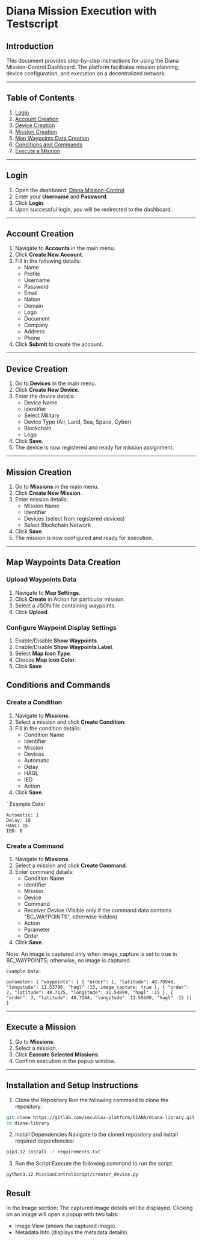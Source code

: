 # Diana Mission Execution with Testscript

## Introduction
This document provides step-by-step instructions for using the Diana Mission-Control Dashboard. The platform facilitates mission planning, device configuration, and execution on a decentralized network.

---

## Table of Contents
1. [Login](#login)
2. [Account Creation](#account-creation)
3. [Device Creation](#device-creation)
4. [Mission Creation](#mission-creation)
5. [Map Waypoints Data Creation](#map-waypoints-data-creation)
6. [Conditions and Commands](#conditions-and-commands)
7. [Execute a Mission](#execute-a-mission)

---

## Login
1. Open the dashboard: [Diana Mission-Control](https://diana-dev.secublox.com)
2. Enter your **Username** and **Password**.
3. Click **Login**.
4. Upon successful login, you will be redirected to the dashboard.


---

## Account Creation
1. Navigate to **Accounts** in the main menu.
2. Click **Create New Account**.
3. Fill in the following details:
   - Name
   - Profile
   - Username
   - Password
   - Email
   - Nation
   - Domain
   - Logo
   - Document
   - Company
   - Address
   - Phone
4. Click **Submit** to create the account.

---

## Device Creation
1. Go to **Devices** in the main menu.
2. Click **Create New Device**.
3. Enter the device details:
   - Device Name
   - Identifier
   - Select Military
   - Device Type (Air, Land, Sea, Space, Cyber)
   - Blockchain
   - Logo
4. Click **Save**.
5. The device is now registered and ready for mission assignment.

---

## Mission Creation
1. Go to **Missions** in the main menu.
2. Click **Create New Mission**.
3. Enter mission details:
   - Mission Name
   - Identifier
   - Devices (select from registered devices)
   - Select Blockchain Network
4. Click **Save**.
5. The mission is now configured and ready for execution.

---

## Map Waypoints Data Creation
### Upload Waypoints Data
1. Navigate to **Map Settings**.
2. Click **Create** in Action for particular mission.
3. Select a JSON file containing waypoints.
4. Click **Upload**.

### Configure Waypoint Display Settings
1. Enable/Disable **Show Waypoints**.
2. Enable/Disable **Show Waypoints Label**.
3. Select **Map Icon Type**.
4. Choose **Map Icon Color**.
5. Click **Save**

## Conditions and Commands
### Create a Condition
1. Navigate to **Missions**.
2. Select a mission and click **Create Condition**.
3. Fill in the condition details:
   - Condition Name
   - Identifier
   - Mission
   - Devices
   - Automatic
   - Delay
   - HAGL
   - IED
   - Action
4. Click **Save**.

`
    Example Data:

    Automatic: 1
    Delay: 10
    HAGL: 15
    IED: 0


### Create a Command
1. Navigate to **Missions**.
2. Select a mission and click **Create Command**.
3. Enter command details:
   - Condition Name
   - Identifier
   - Mission
   - Device
   - Command
   - Receiver Device (Visible only if the command data contains "BC_WAYPOINTS", otherwise hidden)
   - Action
   - Parameter
   - Order
4. Click **Save**.

Note: An image is captured only when image_capture is set to true in BC_WAYPOINTS; otherwise, no image is captured.

    Example Data:

    parameter: { "waypoints": [ { "order": 1, "latitude": 48.70948, "longitude": 11.53796, "hagl" :15, image_capture: true }, { "order": 2, "latitude": 48.7125, "longitude": 11.54899, "hagl" :15 }, { "order": 3, "latitude": 48.7144, "longitude": 11.55600, "hagl" :15 }] }
---

## Execute a Mission
1. Go to **Missions**.
2. Select a mission.
3. Click **Execute Selected Missions**.
4. Confirm execution in the popup window.


---
## Installation and Setup Instructions


1. Clone the Repository
Run the following command to clone the repository:
```bash
git clone https://gitlab.com/secublox-platform/DIANA/diana-library.git
cd diana-library
```
2. Install Dependencies
Navigate to the cloned repository and install required dependencies:
```bash
pip3.12 install -r requirements.txt
```
3. Run the Script
Execute the following command to run the script:
```bash
python3.12 MissionControlScript/creator_device.py
```

## Result

In the Image section:
The captured image details will be displayed.
Clicking on an image will open a popup with two tabs:
- Image View (shows the captured image).
- Metadata Info (displays the metadata details).




